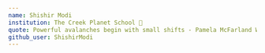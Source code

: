 ```yaml
---
name: Shishir Modi
institution: The Creek Planet School 🚩 
quote: Powerful avalanches begin with small shifts - Pamela McFarland Walsh
github_user: ShishirModi
---
```

